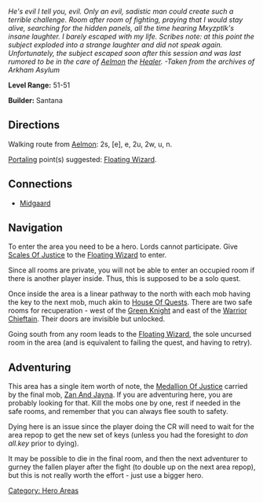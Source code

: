 *He's evil I tell you, evil. Only an evil, sadistic man could create
such a terrible challenge. Room after room of fighting, praying that I
would stay alive, searching for the hidden panels, all the time hearing
Mxyzptlk's insane laughter. I barely escaped with my life. Scribes note:
at this point the subject exploded into a strange laughter and did not
speak again. Unfortunately, the subject escaped soon after this session
and was last rumored to be in the care of [Aelmon](Aelmon "wikilink")
the [Healer](:Category:_Healers "wikilink"). -Taken from the archives of
Arkham Asylum*

**Level Range:** 51-51

**Builder:** Santana

## Directions

Walking route from [Aelmon](Aelmon "wikilink"): 2s, \[e\], e, 2u, 2w, u,
n.

[Portaling](Portal "wikilink") point(s) suggested: [Floating
Wizard](Floating_Wizard "wikilink").

## Connections

-   [Midgaard](:Category:Midgaard "wikilink")

## Navigation

To enter the area you need to be a hero. Lords cannot participate. Give
[Scales Of Justice](Scales_Of_Justice "wikilink") to the [Floating
Wizard](Floating_Wizard "wikilink") to enter.

Since all rooms are private, you will not be able to enter an occupied
room if there is another player inside. Thus, this is supposed to be a
solo quest.

Once inside the area is a linear pathway to the north with each mob
having the key to the next mob, much akin to [House Of
Quests](:Category:House_Of_Quests "wikilink"). There are two safe rooms
for recuperation - west of the [Green Knight](Green_Knight "wikilink")
and east of the [Warrior Chieftain](Warrior_Chieftain "wikilink"). Their
doors are invisible but unlocked.

Going south from any room leads to the [Floating
Wizard](Floating_Wizard "wikilink"), the sole uncursed room in the area
(and is equivalent to failing the quest, and having to retry).

## Adventuring

This area has a single item worth of note, the [Medallion Of
Justice](Medallion_Of_Justice "wikilink") carried by the final mob, [Zan
And Jayna](Zan_And_Jayna "wikilink"). If you are adventuring here, you
are probably looking for that. Kill the mobs one by one, rest if needed
in the safe rooms, and remember that you can always flee south to
safety.

Dying here is an issue since the player doing the CR will need to wait
for the area repop to get the new set of keys (unless you had the
foresight to *don all.key* prior to dying).

It may be possible to die in the final room, and then the next
adventurer to gurney the fallen player after the fight (to double up on
the next area repop), but this is not really worth the effort - just use
a bigger hero.

[Category: Hero Areas](Category:_Hero_Areas "wikilink")
